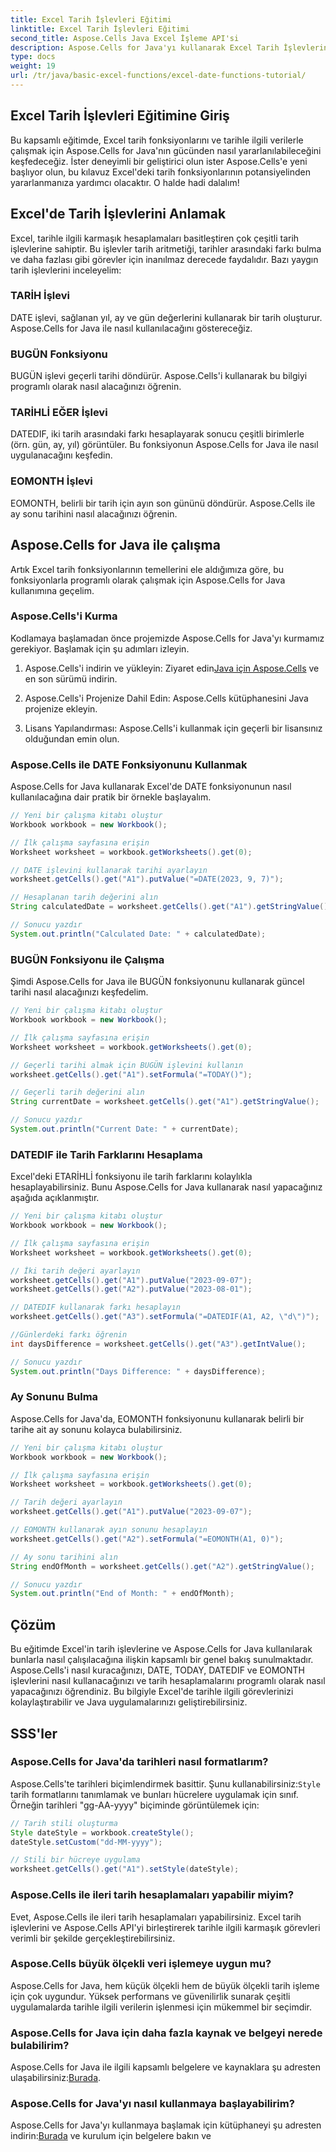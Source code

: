 ```yaml
---
title: Excel Tarih İşlevleri Eğitimi
linktitle: Excel Tarih İşlevleri Eğitimi
second_title: Aspose.Cells Java Excel İşleme API'si
description: Aspose.Cells for Java'yı kullanarak Excel Tarih İşlevlerini öğrenin. Kaynak koduyla adım adım öğreticileri keşfedin.
type: docs
weight: 19
url: /tr/java/basic-excel-functions/excel-date-functions-tutorial/
---
```


## Excel Tarih İşlevleri Eğitimine Giriş

Bu kapsamlı eğitimde, Excel tarih fonksiyonlarını ve tarihle ilgili verilerle çalışmak için Aspose.Cells for Java'nın gücünden nasıl yararlanılabileceğini keşfedeceğiz. İster deneyimli bir geliştirici olun ister Aspose.Cells'e yeni başlıyor olun, bu kılavuz Excel'deki tarih fonksiyonlarının potansiyelinden yararlanmanıza yardımcı olacaktır. O halde hadi dalalım!

## Excel'de Tarih İşlevlerini Anlamak

Excel, tarihle ilgili karmaşık hesaplamaları basitleştiren çok çeşitli tarih işlevlerine sahiptir. Bu işlevler tarih aritmetiği, tarihler arasındaki farkı bulma ve daha fazlası gibi görevler için inanılmaz derecede faydalıdır. Bazı yaygın tarih işlevlerini inceleyelim:

### TARİH İşlevi

DATE işlevi, sağlanan yıl, ay ve gün değerlerini kullanarak bir tarih oluşturur. Aspose.Cells for Java ile nasıl kullanılacağını göstereceğiz.

### BUGÜN Fonksiyonu

BUGÜN işlevi geçerli tarihi döndürür. Aspose.Cells'i kullanarak bu bilgiyi programlı olarak nasıl alacağınızı öğrenin.

### TARİHLİ EĞER İşlevi

DATEDIF, iki tarih arasındaki farkı hesaplayarak sonucu çeşitli birimlerle (örn. gün, ay, yıl) görüntüler. Bu fonksiyonun Aspose.Cells for Java ile nasıl uygulanacağını keşfedin.

### EOMONTH İşlevi

EOMONTH, belirli bir tarih için ayın son gününü döndürür. Aspose.Cells ile ay sonu tarihini nasıl alacağınızı öğrenin.

## Aspose.Cells for Java ile çalışma

Artık Excel tarih fonksiyonlarının temellerini ele aldığımıza göre, bu fonksiyonlarla programlı olarak çalışmak için Aspose.Cells for Java kullanımına geçelim.

### Aspose.Cells'i Kurma

Kodlamaya başlamadan önce projemizde Aspose.Cells for Java'yı kurmamız gerekiyor. Başlamak için şu adımları izleyin.

1. Aspose.Cells'i indirin ve yükleyin: Ziyaret edin[Java için Aspose.Cells](https://releases.aspose.com/cells/java/) ve en son sürümü indirin.

2. Aspose.Cells'i Projenize Dahil Edin: Aspose.Cells kütüphanesini Java projenize ekleyin.

3. Lisans Yapılandırması: Aspose.Cells'i kullanmak için geçerli bir lisansınız olduğundan emin olun.

### Aspose.Cells ile DATE Fonksiyonunu Kullanmak

Aspose.Cells for Java kullanarak Excel'de DATE fonksiyonunun nasıl kullanılacağına dair pratik bir örnekle başlayalım.

```java
// Yeni bir çalışma kitabı oluştur
Workbook workbook = new Workbook();

// İlk çalışma sayfasına erişin
Worksheet worksheet = workbook.getWorksheets().get(0);

// DATE işlevini kullanarak tarihi ayarlayın
worksheet.getCells().get("A1").putValue("=DATE(2023, 9, 7)");

// Hesaplanan tarih değerini alın
String calculatedDate = worksheet.getCells().get("A1").getStringValue();

// Sonucu yazdır
System.out.println("Calculated Date: " + calculatedDate);
```

### BUGÜN Fonksiyonu ile Çalışma

Şimdi Aspose.Cells for Java ile BUGÜN fonksiyonunu kullanarak güncel tarihi nasıl alacağınızı keşfedelim.

```java
// Yeni bir çalışma kitabı oluştur
Workbook workbook = new Workbook();

// İlk çalışma sayfasına erişin
Worksheet worksheet = workbook.getWorksheets().get(0);

// Geçerli tarihi almak için BUGÜN işlevini kullanın
worksheet.getCells().get("A1").setFormula("=TODAY()");

// Geçerli tarih değerini alın
String currentDate = worksheet.getCells().get("A1").getStringValue();

// Sonucu yazdır
System.out.println("Current Date: " + currentDate);
```

### DATEDIF ile Tarih Farklarını Hesaplama

Excel'deki ETARİHLİ fonksiyonu ile tarih farklarını kolaylıkla hesaplayabilirsiniz. Bunu Aspose.Cells for Java kullanarak nasıl yapacağınız aşağıda açıklanmıştır.

```java
// Yeni bir çalışma kitabı oluştur
Workbook workbook = new Workbook();

// İlk çalışma sayfasına erişin
Worksheet worksheet = workbook.getWorksheets().get(0);

// İki tarih değeri ayarlayın
worksheet.getCells().get("A1").putValue("2023-09-07");
worksheet.getCells().get("A2").putValue("2023-08-01");

// DATEDIF kullanarak farkı hesaplayın
worksheet.getCells().get("A3").setFormula("=DATEDIF(A1, A2, \"d\")");

//Günlerdeki farkı öğrenin
int daysDifference = worksheet.getCells().get("A3").getIntValue();

// Sonucu yazdır
System.out.println("Days Difference: " + daysDifference);
```

### Ay Sonunu Bulma

Aspose.Cells for Java'da, EOMONTH fonksiyonunu kullanarak belirli bir tarihe ait ay sonunu kolayca bulabilirsiniz.

```java
// Yeni bir çalışma kitabı oluştur
Workbook workbook = new Workbook();

// İlk çalışma sayfasına erişin
Worksheet worksheet = workbook.getWorksheets().get(0);

// Tarih değeri ayarlayın
worksheet.getCells().get("A1").putValue("2023-09-07");

// EOMONTH kullanarak ayın sonunu hesaplayın
worksheet.getCells().get("A2").setFormula("=EOMONTH(A1, 0)");

// Ay sonu tarihini alın
String endOfMonth = worksheet.getCells().get("A2").getStringValue();

// Sonucu yazdır
System.out.println("End of Month: " + endOfMonth);
```

## Çözüm

Bu eğitimde Excel'in tarih işlevlerine ve Aspose.Cells for Java kullanılarak bunlarla nasıl çalışılacağına ilişkin kapsamlı bir genel bakış sunulmaktadır. Aspose.Cells'i nasıl kuracağınızı, DATE, TODAY, DATEDIF ve EOMONTH işlevlerini nasıl kullanacağınızı ve tarih hesaplamalarını programlı olarak nasıl yapacağınızı öğrendiniz. Bu bilgiyle Excel'de tarihle ilgili görevlerinizi kolaylaştırabilir ve Java uygulamalarınızı geliştirebilirsiniz.

## SSS'ler

### Aspose.Cells for Java'da tarihleri nasıl formatlarım?

 Aspose.Cells'te tarihleri biçimlendirmek basittir. Şunu kullanabilirsiniz:`Style` tarih formatlarını tanımlamak ve bunları hücrelere uygulamak için sınıf. Örneğin tarihleri "gg-AA-yyyy" biçiminde görüntülemek için:

```java
// Tarih stili oluşturma
Style dateStyle = workbook.createStyle();
dateStyle.setCustom("dd-MM-yyyy");

// Stili bir hücreye uygulama
worksheet.getCells().get("A1").setStyle(dateStyle);
```

### Aspose.Cells ile ileri tarih hesaplamaları yapabilir miyim?

Evet, Aspose.Cells ile ileri tarih hesaplamaları yapabilirsiniz. Excel tarih işlevlerini ve Aspose.Cells API'yi birleştirerek tarihle ilgili karmaşık görevleri verimli bir şekilde gerçekleştirebilirsiniz.

### Aspose.Cells büyük ölçekli veri işlemeye uygun mu?

Aspose.Cells for Java, hem küçük ölçekli hem de büyük ölçekli tarih işleme için çok uygundur. Yüksek performans ve güvenilirlik sunarak çeşitli uygulamalarda tarihle ilgili verilerin işlenmesi için mükemmel bir seçimdir.

### Aspose.Cells for Java için daha fazla kaynak ve belgeyi nerede bulabilirim?

 Aspose.Cells for Java ile ilgili kapsamlı belgelere ve kaynaklara şu adresten ulaşabilirsiniz:[Burada](https://reference.aspose.com/cells/java/).

### Aspose.Cells for Java'yı nasıl kullanmaya başlayabilirim?

 Aspose.Cells for Java'yı kullanmaya başlamak için kütüphaneyi şu adresten indirin:[Burada](https://releases.aspose.com/cells/java/) ve kurulum için belgelere bakın ve